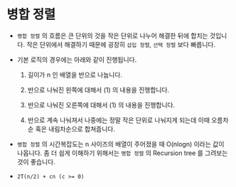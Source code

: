 # 병합 정렬

- `병합 정렬` 의 흐름은 큰 단위의 것을 작은 단위로 나누어 해결한 뒤에 합치는 것입니다. 작은 단위에서 해결하기 때문에 굉장히 `삽입 정렬`, `선택 정렬` 보다 빠릅니다.

- 기본 로직의 경우에는 아래와 같이 진행됩니다.

    1. 길이가 n 인 배열을 반으로 나눕니다.

    2. 반으로 나눠진 왼쪽에 대해서 (1) 의 내용을 진행합니다.

    3. 반으로 나눠진 오른쪽에 대해서 (1) 의 내용을 진행합니다.

    4. 반으로 계속 나눠져서 나중에는 정말 작은 단위로 나눠지게 되는데 이때 오름차순 혹은 내림차순으로 합쳐줍니다.

- `병합 정렬` 의 시간복잡도는 n 사이즈의 배열이 주어졌을 때 O(nlogn) 이라는 값이 나옵니다. 좀 더 쉽게 이해하기 위해서는 `병합 정렬` 의 Recursion tree 를 그려보는 것이 좋습니다.

- `2T(n/2) + cn (c >= 0)`